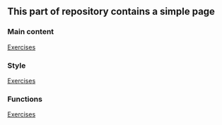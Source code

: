 ## This part of repository contains a simple page

### Main content

[Exercises](Test_site.html)

### Style

[Exercises](style.css)

### Functions

[Exercises](functions.js)